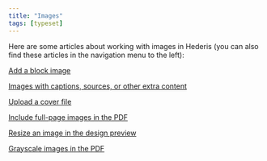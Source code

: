 ```yaml
---
title: "Images"
tags: [typeset]
---
```

 
<html><body><section data-type="chapter" class="hsecchapter" data-hederis-type="hsecchapter" id="intro-images" data-pi-attrs="id: intro-images; data-tags: typeset;" role="doc-chapter" data-tags="typeset" data-author-name=" " data-book-title=" " title="Images"><p class="hblkp" data-hederis-type="hblkp" id="py2TYqTyM">Here are some articles about working with images in Hederis (you can also find these articles in the navigation menu to the left): </p><p class="hblkp" data-hederis-type="hblkp" id="paWboAmPS"><a href="{% link _docs/add-an-image.md %}" data-hederis-type="hspana" id="pfVvJ4YsI"><span class="Hyperlink" data-hederis-type="hspnspan" id="pgMJF2HjB">Add a block image</span></a></p><p class="hblkp" data-hederis-type="hblkp" id="p4pRsCqTz"><a href="{% link _docs/images-with-captions-etc.md %}" data-hederis-type="hspana" id="pz18hJxyA"><span class="Hyperlink" data-hederis-type="hspnspan" id="pszFCC37v">Images with captions, sources, or other extra content</span></a></p><p class="hblkp" data-hederis-type="hblkp" id="ptYYqR82O"><a href="{% link _docs/upload-a-cover.md %}" data-hederis-type="hspana" id="pUz2pqEaD"><span class="Hyperlink" data-hederis-type="hspnspan" id="pjXK3HwEk">Upload a cover file</span></a></p><p class="hblkp" data-hederis-type="hblkp" id="pfgk3VHZP"><a href="{% link _docs/include-full-page-images.md %}" data-hederis-type="hspana" id="p5UgBS0w1"><span class="Hyperlink" data-hederis-type="hspnspan" id="pbkgPi9QM">Include full-page images in the PDF</span></a></p><p class="hblkp" data-hederis-type="hblkp" id="pETBqhSvt"><a href="{% link _docs/resize-images.md %}" data-hederis-type="hspana" id="pwufWBu5T"><span class="Hyperlink" data-hederis-type="hspnspan" id="peOZWECe6">Resize an image in the design preview</span></a></p><p class="hblkp" data-hederis-type="hblkp" id="pEJpDJo7e"><a href="{% link _docs/grayscale-images.md %}" data-hederis-type="hspana" id="pgtJwNjnc"><span class="Hyperlink" data-hederis-type="hspnspan" id="pKS9ecaOH">Grayscale images in the PDF</span></a></p></section></body></html>

